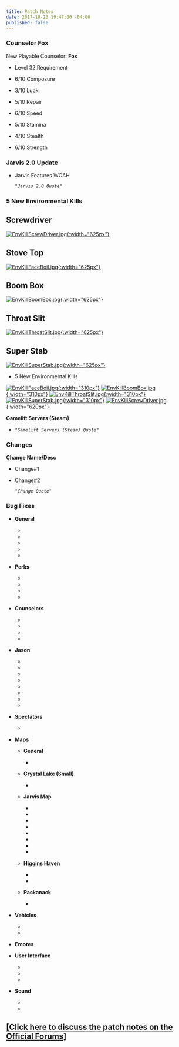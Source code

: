 ```yaml
---
title: Patch Notes
date: 2017-10-23 19:47:00 -04:00
published: false
---
```


### **Counselor Fox**

New Playable Counselor: **Fox**

* Level 32 Requirement

* 6/10 Composure

* 3/10 Luck

* 5/10 Repair

* 6/10 Speed

* 5/10 Stamina

* 4/10 Stealth

* 6/10 Strength




### **Jarvis 2.0 Update**

* Jarvis Features WOAH

  *`"Jarvis 2.0 Quote"`*

### **5 New Environmental Kills**

## **Screwdriver**


[![EnvKillScrewDriver.jpg](/uploads/EnvKillScrewDriver.jpg){:width="625px"}](http://f13game.com/uploads/EnvKillScrewDriver.jpg)

## **Stove Top**

[![EnvKillFaceBoil.jpg](/uploads/EnvKillFaceBoil.jpg){:width="625px"}](http://f13game.com/uploads/EnvKillFaceBoil.jpg)

## **Boom Box**

[![EnvKillBoomBox.jpg](/uploads/EnvKillBoomBox.jpg){:width="625px"}](http://f13game.com/uploads/EnvKillBoomBox.jpg)

## **Throat Slit**

[![EnvKillThroatSlit.jpg](/uploads/EnvKillThroatSlit.jpg){:width="625px"}](http://f13game.com/uploads/EnvKillThroatSlit.jpg)

## **Super Stab**

[![EnvKillSuperStab.jpg](/uploads/EnvKillSuperStab.jpg){:width="625px"}](http://f13game.com/uploads/EnvKillSuperStab.jpg)

* 5 New Environmental Kills

[![EnvKillFaceBoil.jpg](/uploads/EnvKillFaceBoil.jpg){:width="310px"}](http://f13game.com/uploads/EnvKillFaceBoil.jpg)
[![EnvKillBoomBox.jpg](/uploads/EnvKillBoomBox.jpg){:width="310px"}](http://f13game.com/uploads/EnvKillBoomBox.jpg)
[![EnvKillThroatSlit.jpg](/uploads/EnvKillThroatSlit.jpg){:width="310px"}](http://f13game.com/uploads/EnvKillThroatSlit.jpg)
[![EnvKillSuperStab.jpg](/uploads/EnvKillSuperStab.jpg){:width="310px"}](http://f13game.com/uploads/EnvKillSuperStab.jpg)
[![EnvKillScrewDriver.jpg](/uploads/EnvKillScrewDriver.jpg){:width="620px"}](http://f13game.com/uploads/EnvKillScrewDriver.jpg)

**Gamelift Servers (Steam)**

* *`"Gamelift Servers (Steam) Quote"`*

### **Changes**

**Change Name/Desc**

* Change#1

* Change#2

  *`"Change Quote"`*

### **Bug Fixes**

* **General**

  * 

  * 

  * 

  * 

  * 

* **Perks**

  * 

  * 

  * 

  * 

* **Counselors**

  * 

  * 

  * 

  * 

* **Jason**

  * 

  * 

  * 

  * 

  * 

  * 

  * 

  * 

* **Spectators**

  * 

* **Maps**

  * **General**

    * 

  * **Crystal Lake (Small)**

    * 

  * **Jarvis Map**

    * 

    * 

    * 

    * 

    * 

    * 

    * 

    * 

  * **Higgins Haven**

    * 

    * 

  * **Packanack**

    * 

* **Vehicles**

  * 

  * 

* **Emotes**

* **User Interface**

  * 

  * 

  * 

* **Sound**

  * 

  * 

## [\[Click here to discuss the patch notes on the Official Forums\]](Link)